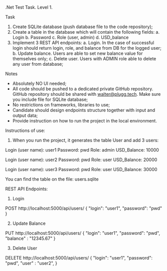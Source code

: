  .Net Test Task. Level 1.
 
 Task
 
1. Create SQLite database (push database file to the code repository);
2. Create a table in the database which will contain the following fields:
a. Login
b. Password
c. Role (user, admin)
d. USD_balance
3. Implement 3 REST API endpoints:
a. Login. In the case of successful login should return login, role, and balance from
DB for the logged user;
b. Update balance. Users are able to set new balance value for themselves only;
c. Delete user. Users with ADMIN role able to delete any user from database;

Notes
- Absolutely NO UI needed;
- All code should be pushed to a dedicated private GitHub repository. GitHub repository
should be shared with walter@plugg.tech. Make sure you include file for SQLite
database;
- No restrictions on frameworks, libraries to use;
- Candidate should design endpoints structure together with input and output data;
- Provide instruction on how to run the project in the local environment.

Instructions of use:

1. When you run the project, it generates the table User and add 3 users:

Login (user name): user1
Password: pwd
Role: admin
USD_Balance: 10000

Login (user name): user2
Password: pwd
Role: user
USD_Balance: 20000

Login (user name): user3
Password: pwd
Role: user
USD_Balance: 30000

You can find the table on the file: users.sqlite

REST API Endpoints:

1. Login

POST http://localhost:5000/api/users/
​​{
   "login": "user1",
   "password": "pwd"
}

2. Update Balance

PUT  http://localhost:5000/api/users/
{
   "login": "user1",
   "password": "pwd",
   "balance" : "12345.67"
}
 
3. Delete User

DELETE  http://localhost:5000/api/users/
{
   "login": "user1",
   "password": "pwd",
   "user" : "user2",
}
